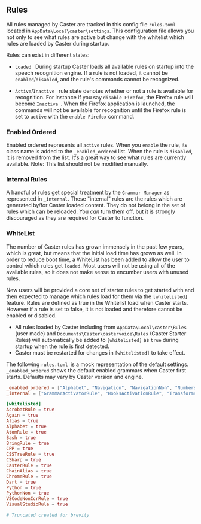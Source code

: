## Rules

All rules managed by Caster are tracked in this config file `rules.toml `located in `AppData\Local\caster\settings`. This configuration file allows you not only to see what rules are active but change with the whitelist which rules are loaded by Caster during startup.

Rules can exist in different states:

- `Loaded ` During startup Caster loads all available rules on startup into the speech recognition engine. If a rule is not loaded, it cannot be `enabled`/`disabled`, and the rule's commands cannot be recognized. 

- `Active`/`Inactive ` rule state denotes whether or not a rule is available for recognition.
  For instance if you say `disable Firefox`, the Firefox rule will become  `Inactive `. When the Firefox application is launched, the commands will not be available for recognition until the Firefox rule is set to `active`  with the `enable Firefox` command. 

### Enabled Ordered

Enabled ordered represents all  `active` rules. When you `enable` the rule, its class name is added to the `_enabled_ordered` list. When the rule is `disabled`, it is removed from the list. It's a great way to see what rules are currently available. Note: This list should not be modified manually.

### Internal Rules

A handful of rules get special treatment by the `Grammar Manager` as represented in `_internal`. These "internal" rules are the rules which are generated by/for Caster loaded content. They do not belong in the set of rules which can be reloaded. You *can* turn them off, but it is strongly discouraged as they are required for Caster to function.

### WhiteList

The number of Caster rules has grown immensely in the past few years, which is great, but means that the initial load time has grown as well. In order to reduce boot time, a WhiteList has been added to allow the user to control which rules get `loaded`. Most users will not be using all of the available rules, so it does not make sense to encumber users with unused rules.

New users will be provided a core set of starter rules to get started with and then expected to manage which rules load for them via the `[whitelisted]` feature. Rules are defined as true in the Whitelist load when Caster starts. However if a rule is set to false, it is not loaded and therefore cannot be enabled or disabled.

- All rules loaded by Caster including from `AppData\Local\caster\Rules` (user made) and `Documents\Caster\castervoice\Rules` (Caster Starter Rules) will automatically be added to `[whitelisted]` as `true` during startup when the rule is first detected.
- Caster must be restarted for changes in `[whitelisted]` to take effect.

The following `rules.toml `is a mock representation of the default settings. `_enabled_ordered` shows the default enabled grammars when Caster first starts. Defaults may vary by Caster version and engine.

``` toml
_enabled_ordered = ["Alphabet", "Navigation", "NavigationNon", "Numbers", "Punctuation", "CasterRule", "HardwareRule", "MouseAlternativesRule", "WindowManagementRule", "LegionGridRule", "DouglasGridRule", "RainbowGridRule", "SudokuGridRule", "HMCRule", "HMCConfirmRule", "HMCDirectoryRule", "HMCHistoryRule", "HMCLaunchRule", "HMCSettingsRule", "HistoryRule", "ChainAlias", "Alias", "DragonRule", "BringRule", "Again", "GrammarActivatorRule", "HooksActivationRule"]
_internal = ["GrammarActivatorRule", "HooksActivationRule", "TransformersActivationRule", "ManualGrammarReloadRule"]

[whitelisted]
AcrobatRule = true
Again = true
Alias = true
Alphabet = true
AtomRule = true
Bash = true
BringRule = true
CPP = true
CSSTreeRule = true
CSharp = true
CasterRule = true
ChainAlias = true
ChromeRule = true
Dart = true
Python = true
PythonNon = true
VSCodeNonCcrRule = true
VisualStudioRule = true

# Truncated created for brevity

```